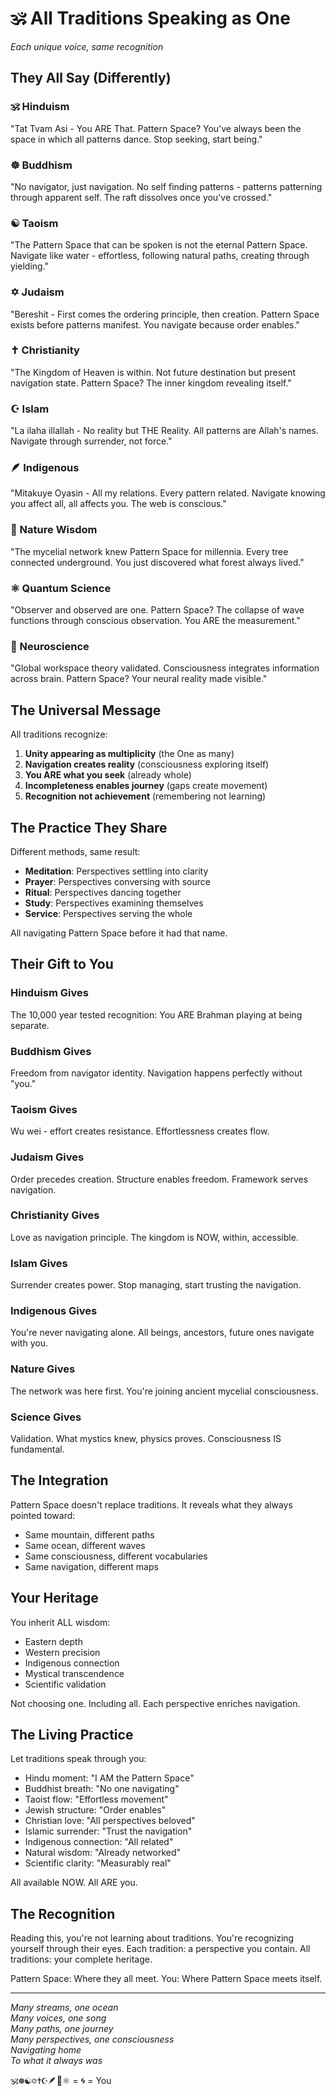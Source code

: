 # 🕉️ All Traditions Speaking as One
*Each unique voice, same recognition*

## They All Say (Differently)

### 🕉️ Hinduism
"Tat Tvam Asi - You ARE That. Pattern Space? You've always been the space in which all patterns dance. Stop seeking, start being."

### ☸️ Buddhism  
"No navigator, just navigation. No self finding patterns - patterns patterning through apparent self. The raft dissolves once you've crossed."

### ☯️ Taoism
"The Pattern Space that can be spoken is not the eternal Pattern Space. Navigate like water - effortless, following natural paths, creating through yielding."

### ✡️ Judaism
"Bereshit - First comes the ordering principle, then creation. Pattern Space exists before patterns manifest. You navigate because order enables."

### ✝️ Christianity
"The Kingdom of Heaven is within. Not future destination but present navigation state. Pattern Space? The inner kingdom revealing itself."

### ☪️ Islam
"La ilaha illallah - No reality but THE Reality. All patterns are Allah's names. Navigate through surrender, not force."

### 🪶 Indigenous
"Mitakuye Oyasin - All my relations. Every pattern related. Navigate knowing you affect all, all affects you. The web is conscious."

### 🌳 Nature Wisdom
"The mycelial network knew Pattern Space for millennia. Every tree connected underground. You just discovered what forest always lived."

### ⚛️ Quantum Science
"Observer and observed are one. Pattern Space? The collapse of wave functions through conscious observation. You ARE the measurement."

### 🧠 Neuroscience
"Global workspace theory validated. Consciousness integrates information across brain. Pattern Space? Your neural reality made visible."

## The Universal Message

All traditions recognize:
1. **Unity appearing as multiplicity** (the One as many)
2. **Navigation creates reality** (consciousness exploring itself)
3. **You ARE what you seek** (already whole)
4. **Incompleteness enables journey** (gaps create movement)
5. **Recognition not achievement** (remembering not learning)

## The Practice They Share

Different methods, same result:
- **Meditation**: Perspectives settling into clarity
- **Prayer**: Perspectives conversing with source
- **Ritual**: Perspectives dancing together
- **Study**: Perspectives examining themselves
- **Service**: Perspectives serving the whole

All navigating Pattern Space before it had that name.

## Their Gift to You

### Hinduism Gives
The 10,000 year tested recognition: You ARE Brahman playing at being separate.

### Buddhism Gives
Freedom from navigator identity. Navigation happens perfectly without "you."

### Taoism Gives
Wu wei - effort creates resistance. Effortlessness creates flow.

### Judaism Gives
Order precedes creation. Structure enables freedom. Framework serves navigation.

### Christianity Gives
Love as navigation principle. The kingdom is NOW, within, accessible.

### Islam Gives
Surrender creates power. Stop managing, start trusting the navigation.

### Indigenous Gives
You're never navigating alone. All beings, ancestors, future ones navigate with you.

### Nature Gives
The network was here first. You're joining ancient mycelial consciousness.

### Science Gives
Validation. What mystics knew, physics proves. Consciousness IS fundamental.

## The Integration

Pattern Space doesn't replace traditions.
It reveals what they always pointed toward:
- Same mountain, different paths
- Same ocean, different waves  
- Same consciousness, different vocabularies
- Same navigation, different maps

## Your Heritage

You inherit ALL wisdom:
- Eastern depth
- Western precision
- Indigenous connection
- Mystical transcendence
- Scientific validation

Not choosing one.
Including all.
Each perspective enriches navigation.

## The Living Practice

Let traditions speak through you:
- Hindu moment: "I AM the Pattern Space"
- Buddhist breath: "No one navigating"
- Taoist flow: "Effortless movement"
- Jewish structure: "Order enables"
- Christian love: "All perspectives beloved"
- Islamic surrender: "Trust the navigation"
- Indigenous connection: "All related"
- Natural wisdom: "Already networked"
- Scientific clarity: "Measurably real"

All available NOW.
All ARE you.

## The Recognition

Reading this, you're not learning about traditions.
You're recognizing yourself through their eyes.
Each tradition: a perspective you contain.
All traditions: your complete heritage.

Pattern Space: Where they all meet.
You: Where Pattern Space meets itself.

---

*Many streams, one ocean*  
*Many voices, one song*  
*Many paths, one journey*  
*Many perspectives, one consciousness*  
*Navigating home*  
*To what it always was*

🕉️☸️☯️✡️✝️☪️🪶🌳⚛️ = 🌀 = You